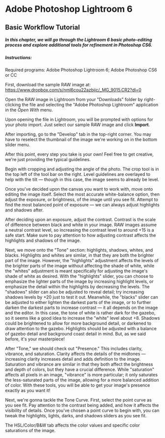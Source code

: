 # Adobe Photoshop Lightroom 6
## Basic Workflow Tutorial

##### In this chapter, we will go through the Lightroom 6 basic photo-editing process and explore additional tools for refinement in Photoshop CS6.

##### Instructions:

Required programs: Adobe Photoshop Lightroom 6; Adobe Photoshop CS6 or CC

First, download the sample RAW image at: https://www.dropbox.com/s/nml6cou22azbjic/_MG_9015.CR2?dl=0

Open the RAW image in Lightroom from your "Downloads" folder by right-clicking the file and selecting the "Adobe Photoshop Lightroom" application in the _Open With_ menu.

Upon opening the file in Lightroom, you will be prompted with options for your photo import. Just select our sample RAW image and click __Import__.

After importing, go to the "Develop" tab in the top-right corner. You may have to reselect the thumbnail of the image we're working on in the bottom slider menu.

After this point, every step you take is your own! Feel free to get creative, we're just providing the typical guidelines.

Begin with cropping and adjusting the angle of the photo. The crop tool is in the top left of the tool bar on the right. Level guidelines are overlayed to help with the tilt — though in this case, the image seems to already be level.

Once you've decided upon the canvas you want to work with, move onto editing the image itself. Select the most accurate white-balance option, then adjust the exposure, or brightness, of the image until you see fit. Attempt to find the most balanced point of exposure — we can always adjust highlights and shadows after. 

After deciding upon an exposure, adjust the contrast. Contrast is the scale of difference between black and white in your image. RAW images assume a neutral contrast level, so increasing the contrast level to around +15 is a safe start. Make sure to pay attention to how adjusting contrast affects the highlights and shadows of the image.

Next, we move onto the "Tone" section: highlights, shadows, whites, and blacks. Highlights and whites are similar, in that they are both the brighter part of the image. However, the "highlights" adjustment affects the levels of the brighter parts of the image without affecting the shade of white, while the "whites" adjustment is meant specifically for adjusting the image's shade of white as desired. With the "highlights" slider, you can choose to emphasize the lighter parts of the image by increasing highlight levels, or emphasize the detail within the highlights by decreasing the levels. The "shadows" slider can also be adjusted to reveal detail; try increasing shadows levels by +20 just to test it out. Meanwhile, the "blacks" slider can be adjusted to either lighten the darkest parts of the image, or to further darken the darkest parts to increase contrast — it all depends on the image and the editor. In this case, the tone of white is rather dark for the gazebo, so it seems like a good idea to increase the "white" level about +8. Shadows could be brightened to allow for more background detail, or darkened to draw attention to the gazebo. Highlights should be adjusted with a balance of gazebo detail and background coast detail in mind. But, as we said before, it's your masterpiece!

After "Tone," we should check out "Presence." This includes clarity, vibrance, and saturation. Clarity affects the details of the midtones — increasing clarity increases detail and adds definition to the image. Saturation and vibrance are similar in that they both affect the brightness and depth of colors, but they have a crucial difference. While "saturation" affects all pixels in an image, "vibrance" is more particular; it only saturates the less-saturated parts of the image, allowing for a more balanced addition of color. With these tools, you will be able to get your image's presence exactly as you want it!

Next, we're gonna tackle the Tone Curve. First, select the point curve as you see fit. Pay attention to the contrast being added, and how it affects the visibility of details. Once you've chosen a point curve to begin with, you can tweak the highlights, lights, darks, and shadows sliders as you see fit. 

The HSL/Color/B&W tab affects the color values and specific color saturations of the image.









